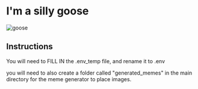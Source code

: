 # I'm a silly goose 
![goose](https://images-wixmp-ed30a86b8c4ca887773594c2.wixmp.com/f/8cfabf8f-168a-4efb-8494-03f6d524e3c4/df0jee4-216b2214-7463-4515-8ed4-3bd6a4c9adb0.png?token=eyJ0eXAiOiJKV1QiLCJhbGciOiJIUzI1NiJ9.eyJzdWIiOiJ1cm46YXBwOjdlMGQxODg5ODIyNjQzNzNhNWYwZDQxNWVhMGQyNmUwIiwiaXNzIjoidXJuOmFwcDo3ZTBkMTg4OTgyMjY0MzczYTVmMGQ0MTVlYTBkMjZlMCIsIm9iaiI6W1t7InBhdGgiOiJcL2ZcLzhjZmFiZjhmLTE2OGEtNGVmYi04NDk0LTAzZjZkNTI0ZTNjNFwvZGYwamVlNC0yMTZiMjIxNC03NDYzLTQ1MTUtOGVkNC0zYmQ2YTRjOWFkYjAucG5nIn1dXSwiYXVkIjpbInVybjpzZXJ2aWNlOmZpbGUuZG93bmxvYWQiXX0.xasWHOkZqTCpXGf0FDWF2GbEnJ2E82IPWN1nkp4SVWo)



## Instructions 
You will need to FILL IN the .env_temp file, and rename it to .env

you will need to also create a folder called "generated_memes" in the main directory for the meme generator to place images. 